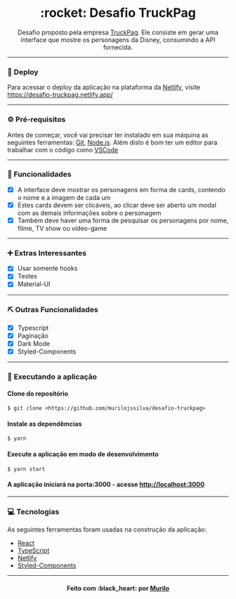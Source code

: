 <div align="center">
 <h1>:rocket: Desafio TruckPag</h1>
</div>

<p align="center">Desafio proposto pela empresa <a href="https://www.truckpag.com.br/">TruckPag</a>. Ele consiste em gerar uma interface que mostre os personagens da Disney, consumindo a API fornecida.</p>

---

### :link: Deploy

<p>
	Para acessar o deploy da aplicação na plataforma da <a href="https://netlify.com/">Netlify</a>, visite
	<a href="https://desafio-truckpag.netlify.app/">https://desafio-truckpag.netlify.app/</a>
</p>

---

### :gear: Pré-requisitos

Antes de começar, você vai precisar ter instalado em sua máquina as seguintes ferramentas:
[Git](https://git-scm.com), [Node.js](https://nodejs.org/en/).
Além disto é bom ter um editor para trabalhar com o código como [VSCode](https://code.visualstudio.com/)

---

### :hammer: Funcionalidades

- [x] A interface deve mostrar os personagens em forma de cards, contendo o nome e a imagem de cada um
- [x] Estes cards devem ser clicáveis, ao clicar deve ser aberto um modal com as demais informações sobre o personagem
- [x] Também deve haver uma forma de pesquisar os personagens por nome, filme, TV show ou vídeo-game

---

### :heavy_plus_sign: Extras Interessantes

- [x] Usar somente hooks
- [x] Testes
- [x] Material-UI

---

### :pick: Outras Funcionalidades

- [x] Typescript
- [x] Paginação
- [x] Dark Mode
- [x] Styled-Components

---

### :rocket: Executando a aplicação

#### Clone do repositório

```shell
$ git clone <https://github.com/murilojssilva/desafio-truckpag>
```

#### Instale as dependêmcias

```shell
$ yarn
```

#### Execute a aplicação em modo de desenvolvimento

```shell
$ yarn start
```

#### A aplicação iniciará na porta:3000 - acesse <http://localhost:3000>

---

### :computer: Tecnologias

As seguintes ferramentas foram usadas na construção da aplicação:

- [React](https://pt-br.reactjs.org/)
- [TypeScript](https://www.typescriptlang.org/)
- [Netlify](https://vercel.com/)
- [Styled-Components](https://styled-components.com/)

---

<h4 align="center">Feito com :black_heart: por <a href="https://github.com/murilojssilva">Murilo</a></h4>
